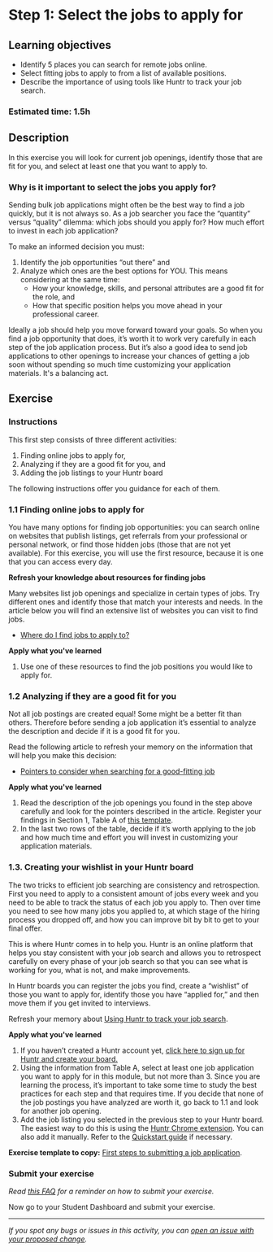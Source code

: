 # Step 1: Select the jobs to apply for

## Learning objectives

- Identify 5 places you can search for remote jobs online.
- Select fitting jobs to apply to from a list of available positions.
- Describe the importance of using tools like Huntr to track your job search.

### **Estimated time**: 1.5h

## Description

In this exercise you will look for current job openings, identify those that are fit for you, and select at least one that you want to apply to.

### Why is it important to select the jobs you apply for?

Sending bulk job applications might often be the best way to find a job quickly, but it is not always so. As a job searcher you face the “quantity” versus “quality” dilemma: which jobs should you apply for? How much effort to invest in each job application? 

To make an informed decision you must: 

1. Identify the job opportunities “out there” and 
2. Analyze which ones are the best options for YOU. This means considering at the same time: 
    - How your knowledge, skills, and personal attributes are a good fit for the role, and
    - How that specific position helps you move ahead in your professional career.

Ideally a job should help you move forward toward your goals. So when you find a job opportunity that does, it’s worth it to work very carefully in each step of the job application process. But it’s also a good idea to send job applications to other openings to increase your chances of getting a job soon without spending so much time customizing your application materials. It's a balancing act.

## Exercise

### Instructions

This first step consists of three different activities:

1. Finding online jobs to apply for,
2. Analyzing if they are a good fit for you, and
3. Adding the job listings to your Huntr board

The following instructions offer you guidance for each of them.

### 1.1 Finding online jobs to apply for

You have many options for finding job opportunities: you can search online on websites that publish listings, get referrals from your professional or personal network, or find those hidden jobs (those that are not yet available). For this exercise, you will use the first resource, because it is one that you can access every day.

**Refresh your knowledge about resources for finding jobs**

Many websites list job openings and specialize in certain types of jobs. Try different ones and identify those that match your interests and needs. In the article below you will find an extensive list of websites you can visit to find jobs.

- [Where do I find jobs to apply to?](https://github.com/microverseinc/curriculum-professional-skills/blob/main/job-search/where-do-I-find-jobs-to-apply-to.md)

**Apply what you've learned**

1. Use one of these resources to find the job positions you would like to apply for.

### 1.2 Analyzing if they are a good fit for you

Not all job postings are created equal! Some might be a better fit than others. Therefore before sending a job application it’s essential to analyze the description and decide if it is a good fit for you.

Read the following article to refresh your memory on the information that will help you make this decision:

- [Pointers to consider when searching for a good-fitting job](https://github.com/microverseinc/curriculum-professional-skills/blob/main/job-search/pointers-to-consider-when-searching-for-a-good-fitting-job.md)

**Apply what you've learned**

1. Read the description of the job openings you found in the step above carefully and look for the pointers described in the article. Register your findings in Section 1, Table A of [this template](https://docs.google.com/document/d/1bz0Ute5_3onmFAM-coVFM7zRX4MoC-XZwq6xRSGN2E4/edit?usp=sharing).
2. In the last two rows of the table, decide if it’s worth applying to the job and how much time and effort you will invest in customizing your application materials. 

### 1.3. Creating your wishlist in your Huntr board

The two tricks to efficient job searching are consistency and retrospection. First you need to apply to a consistent amount of jobs every week and you need to be able to track the status of each job you apply to. Then over time you need to see how many jobs you applied to, at which stage of the hiring process you dropped off, and how you can improve bit by bit to get to your final offer. 

This is where Huntr comes in to help you. Huntr is an online platform that helps you stay consistent with your job search and allows you to retrospect carefully on every phase of your job search so that you can see what is working for you, what is not, and make improvements.

In Huntr boards you can register the jobs you find, create a “wishlist” of those you want to apply for, identify those you have “applied for,” and then move them if you get invited to interviews.

Refresh your memory about [Using Huntr to track your job search](https://github.com/microverseinc/curriculum-professional-skills/blob/main/job-search/using-huntr-to-track-your-job-search.md).

**Apply what you've learned**

1. If you haven’t created a Huntr account yet, [click here to sign up for Huntr and create your board.](https://huntr.co/microverse/signup)
2. Using the information from Table A, select at least one job application you want to apply for in this module, but not more than 3. Since you are learning the process, it’s important to take some time to study the best practices for each step and that requires time. If you decide that none of the job postings you have analyzed are worth it, go back to 1.1 and look for another job opening.
3. Add the job listing you selected in the previous step to your Huntr board. The easiest way to do this is using the [Huntr Chrome extension](https://chrome.google.com/webstore/detail/huntr-job-search-tracker/mihdfbecejheednfigjpdacgeilhlmnf?hl=en). You can also add it manually. Refer to the [Quickstart guide](https://blog.huntr.co/huntr-quickstart-guide/#:~:text=Add%20jobs%20from%20any%20website,save%20and%20you're%20done!) if necessary.

**Exercise template to copy:** [First steps to submitting a job application](https://docs.google.com/document/d/1bz0Ute5_3onmFAM-coVFM7zRX4MoC-XZwq6xRSGN2E4/edit?usp=sharing).

### Submit your exercise

*Read [this FAQ](https://microverse.zendesk.com/hc/en-us/articles/360061344234) for a reminder on how to submit your exercise.*

Now go to your Student Dashboard and submit your exercise.

---

*If you spot any bugs or issues in this activity, you can [open an issue with your proposed change](https://github.com/microverseinc/curriculum-transversal-skills/blob/main/git-github/articles/open_issue.md).*
